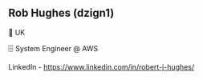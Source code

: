 ## Rob Hughes (dzign1) 

📍 UK

🗄 System Engineer @ AWS

LinkedIn - https://www.linkedin.com/in/robert-j-hughes/

